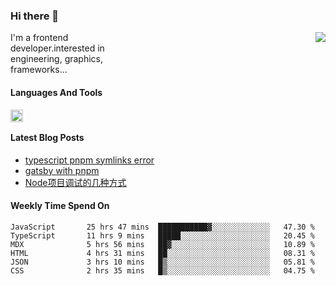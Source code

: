 <!--
**zhaohuanyuu/zhaohuanyuu** is a ✨ _special_ ✨ repository because its `README.md` (this file) appears on your GitHub profile.
-->

### Hi there 👋

<picture>
  <source media="(prefers-color-scheme: dark)" srcset="https://github-readme-stats.vercel.app/api?username=zhaohuanyuu&count_private=true&show_icons=true&theme=city_lights&hide_title=true">
  <img align="right" src="https://github-readme-stats.vercel.app/api?username=zhaohuanyuu&count_private=true&show_icons=true&hide_title=true">
</picture>

<p align="left" style="width:40%">I'm a frontend developer.interested in engineering, graphics, frameworks...</p>

#### Languages And Tools

<img align="left" height="20" src="https://skillicons.dev/icons?i=js,ts,nodejs,react,vue,gatsby,materialui,graphql,nestjs,electron,flutter" />

</br>

#### Latest Blog Posts
<!-- BLOG-POST-LIST:START -->
- [typescript pnpm symlinks error](https://zhy.gatsbyjs.io/blog/ts-pnpm)
- [gatsby with pnpm](https://zhy.gatsbyjs.io/blog/gatsby-pnpm)
- [Node项目调试的几种方式](https://zhy.gatsbyjs.io/blog/node-debug)
<!-- BLOG-POST-LIST:END -->

#### Weekly Time Spend On
<!--START_SECTION:waka-->

```text
JavaScript       25 hrs 47 mins  ███████████▓░░░░░░░░░░░░░   47.30 %
TypeScript       11 hrs 9 mins   █████░░░░░░░░░░░░░░░░░░░░   20.45 %
MDX              5 hrs 56 mins   ██▓░░░░░░░░░░░░░░░░░░░░░░   10.89 %
HTML             4 hrs 31 mins   ██░░░░░░░░░░░░░░░░░░░░░░░   08.31 %
JSON             3 hrs 10 mins   █▒░░░░░░░░░░░░░░░░░░░░░░░   05.81 %
CSS              2 hrs 35 mins   █▒░░░░░░░░░░░░░░░░░░░░░░░   04.75 %
```

<!--END_SECTION:waka-->

